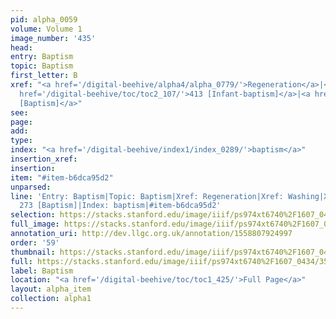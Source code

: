 ```yaml
---
pid: alpha_0059
volume: Volume 1
image_number: '435'
head: 
entry: Baptism
topic: Baptism
first_letter: B
xref: "<a href='/digital-beehive/alpha4/alpha_0779/'>Regeneration</a>|<a href='/digital-beehive/alpha5/alpha_1012/'>Washing</a>|<a
  href='/digital-beehive/toc/toc2_107/'>413 [Infant-baptism]</a>|<a href='/digital-beehive/toc/toc2_088/'>273
  [Baptism]</a>"
see: 
page: 
add: 
type: 
index: "<a href='/digital-beehive/index1/index_0289/'>baptism</a>"
insertion_xref: 
insertion: 
item: "#item-b6dca95d2"
unparsed: 
line: 'Entry: Baptism|Topic: Baptism|Xref: Regeneration|Xref: Washing|Xref: 413 [Infant-baptism]|Xref:
  273 [Baptism]|Index: baptism|#item-b6dca95d2'
selection: https://stacks.stanford.edu/image/iiif/ps974xt6740%2F1607_0434/355,1655,3066,697/full/0/default.jpg
full_image: https://stacks.stanford.edu/image/iiif/ps974xt6740%2F1607_0434/full/full/0/default.jpg
annotation_uri: http://dev.llgc.org.uk/annotation/1558807924997
order: '59'
thumbnail: https://stacks.stanford.edu/image/iiif/ps974xt6740%2F1607_0434/355,1655,600,180/250,/0/default.jpg
full: https://stacks.stanford.edu/image/iiif/ps974xt6740%2F1607_0434/355,1655,3066,697/full/0/default.jpg
label: Baptism
location: "<a href='/digital-beehive/toc/toc1_425/'>Full Page</a>"
layout: alpha_item
collection: alpha1
---
```

